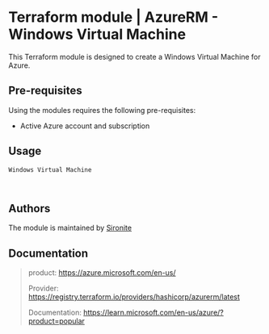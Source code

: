 # Terraform module | AzureRM - Windows Virtual Machine

This Terraform module is designed to create a Windows Virtual Machine for Azure.

## Pre-requisites

Using the modules requires the following pre-requisites:
 * Active Azure account and subscription 

## Usage

`Windows Virtual Machine`

```hcl


```

## Authors

The module is maintained by [Sironite](https://github.com/sironite)

## Documentation

> product: https://azure.microsoft.com/en-us/
> 
> Provider: https://registry.terraform.io/providers/hashicorp/azurerm/latest
> 
> Documentation: https://learn.microsoft.com/en-us/azure/?product=popular
